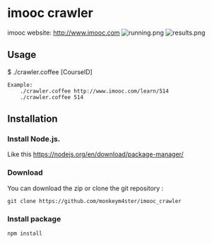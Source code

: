 # imooc crawler
imooc website: http://www.imooc.com
![running.png](https://github.com/monkeym4ster/imooc_crawler/raw/master/screenshot/running.png)
![results.png](https://github.com/monkeym4ster/imooc_crawler/raw/master/screenshot/results.png)

## Usage
$ ./crawler.coffee [CourseID]

	Example:
		./crawler.coffee http://www.imooc.com/learn/514
		./crawler.coffee 514

## Installation

### Install Node.js.
Like this https://nodejs.org/en/download/package-manager/

### Download
You can download the zip or clone the git repository :

	git clone https://github.com/monkeym4ster/imooc_crawler

### Install package
	npm install


